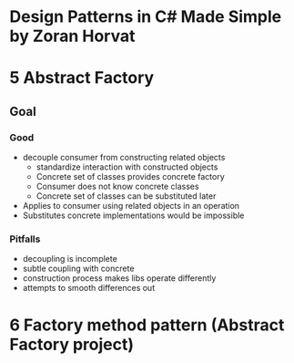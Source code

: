 # Design Patterns in C# Made Simple by Zoran Horvat


# 5 Abstract Factory
## Goal
### Good
* decouple consumer from constructing related objects
  * standardize interaction with constructed objects
  * Concrete set of classes provides concrete factory
  * Consumer does not know concrete classes
  * Concrete set of classes can be substituted later
* Applies to consumer using related objects in an operation
* Substitutes concrete implementations would be impossible
### Pitfalls
* decoupling is incomplete
* subtle coupling with concrete
* construction process makes libs operate differently
* attempts to smooth differences out

# 6 Factory method pattern (Abstract Factory project) 